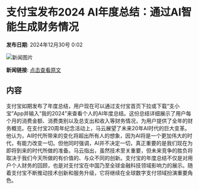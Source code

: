 # 支付宝发布2024 AI年度总结：通过AI智能生成财务情况

**发布日期**: 2024年12月30号 0:02

![新闻图片](https://pic.chinaz.com/picmap/thumb/202009271645344952_3.jpg)

**新闻链接**: [点击查看原文](https://www.aibase.com/zh/news/14325)

## 内容

支付宝如期发布了年度总结，用户现在可以通过支付宝首页下拉或下载“支小宝”App并输入“我的2024”来查看个人的AI年度总结。这份总结详细展示了用户每个月的消费金额、消费类别以及总支出和收入等财务情况，为用户提供了全年的财务概览。在支付宝20周年纪念活动上，马云展望了未来20年AI时代的巨大变革。他认为，AI时代所带来的变化将超出所有人的想象，因为AI将是一个更加伟大的时代，有能力改变一切。但他同时强调，AI并不决定一切，真正重要的是我们现在为即将到来的时代所做的准备。马云指出，虽然技术至关重要，但未来竞争的胜负将取决于我们今天所做的有价值的、与众不同的创新。支付宝的年度总结不仅是对用户个人财务的回顾，也是对支付宝在中国乃至全球金融科技领域影响力的展示。随着支付宝不断推动技术创新和服务升级，它将继续在全球数字支付领域扮演重要角色。
